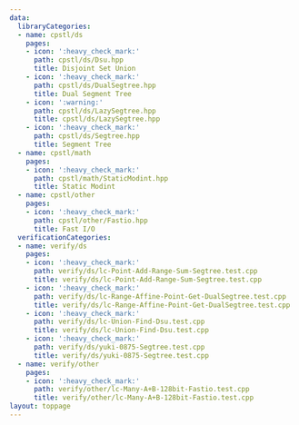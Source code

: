 ```yaml
---
data:
  libraryCategories:
  - name: cpstl/ds
    pages:
    - icon: ':heavy_check_mark:'
      path: cpstl/ds/Dsu.hpp
      title: Disjoint Set Union
    - icon: ':heavy_check_mark:'
      path: cpstl/ds/DualSegtree.hpp
      title: Dual Segment Tree
    - icon: ':warning:'
      path: cpstl/ds/LazySegtree.hpp
      title: cpstl/ds/LazySegtree.hpp
    - icon: ':heavy_check_mark:'
      path: cpstl/ds/Segtree.hpp
      title: Segment Tree
  - name: cpstl/math
    pages:
    - icon: ':heavy_check_mark:'
      path: cpstl/math/StaticModint.hpp
      title: Static Modint
  - name: cpstl/other
    pages:
    - icon: ':heavy_check_mark:'
      path: cpstl/other/Fastio.hpp
      title: Fast I/O
  verificationCategories:
  - name: verify/ds
    pages:
    - icon: ':heavy_check_mark:'
      path: verify/ds/lc-Point-Add-Range-Sum-Segtree.test.cpp
      title: verify/ds/lc-Point-Add-Range-Sum-Segtree.test.cpp
    - icon: ':heavy_check_mark:'
      path: verify/ds/lc-Range-Affine-Point-Get-DualSegtree.test.cpp
      title: verify/ds/lc-Range-Affine-Point-Get-DualSegtree.test.cpp
    - icon: ':heavy_check_mark:'
      path: verify/ds/lc-Union-Find-Dsu.test.cpp
      title: verify/ds/lc-Union-Find-Dsu.test.cpp
    - icon: ':heavy_check_mark:'
      path: verify/ds/yuki-0875-Segtree.test.cpp
      title: verify/ds/yuki-0875-Segtree.test.cpp
  - name: verify/other
    pages:
    - icon: ':heavy_check_mark:'
      path: verify/other/lc-Many-A+B-128bit-Fastio.test.cpp
      title: verify/other/lc-Many-A+B-128bit-Fastio.test.cpp
layout: toppage
---
```

